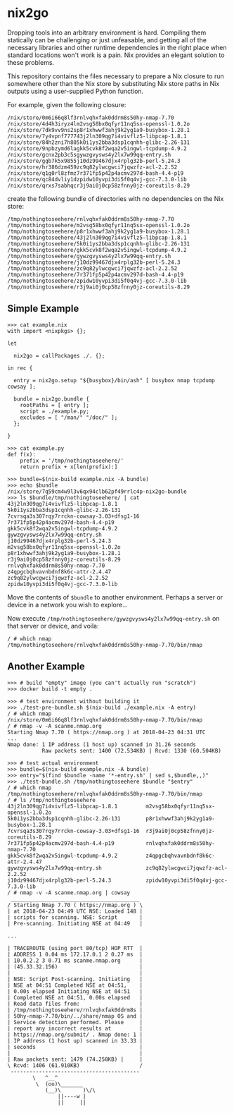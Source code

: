# nix2go

Dropping tools into an arbitrary environment is hard.
Compiling them statically can be challenging or just unfeasable, and getting all of the necessary libraries and other runtime dependencies in the right place when standard locations won't work is a pain.
Nix provides an elegant solution to these problems.

This repository contains the files necessary to prepare a Nix closure to run somewhere other than the Nix store by substituting Nix store paths in Nix outputs using a user-supplied Python function.

For example, given the following closure:

```
/nix/store/0m6i66q8lf3rnlvqhxfak0ddrm8s50hy-nmap-7.70
/nix/store/4d4h3iryz4lm2vsg58bx0qfyr11nq5sx-openssl-1.0.2o
/nix/store/7dk9vv9ns2sp8r1xhwwf3ahj9k2yg1a9-busybox-1.28.1
/nix/store/7y4vpnf777743j2ln309qg7i4vivflz5-libpcap-1.8.1
/nix/store/84h2zni7h805k0i1ys2bba3dsp1cqnhh-glibc-2.26-131
/nix/store/9npbzymd6lagkk5cvk8f2wqa2v5ingwl-tcpdump-4.9.2
/nix/store/gcnx2pb3c5sgywzgvysws4y2lx7w99qq-entry.sh
/nix/store/ggb7k5x9855j10dz99467djx4rplg32b-perl-5.24.3
/nix/store/hr386dzm459zc9q82ylwcgwci7jqwzfz-acl-2.2.52
/nix/store/q1g0rl8zfmz7r371fp5p42p4acmv297d-bash-4.4-p19
/nix/store/qc84dvliy1dzpidw10yvpi3di5f0q4vj-gcc-7.3.0-lib
/nix/store/qrxs7sabhqcr3j9ai0j0cp58zfnny0jz-coreutils-8.29
```
create the following bundle of directories with no dependencies on the Nix store:
```
/tmp/nothingtoseehere/rnlvqhxfak0ddrm8s50hy-nmap-7.70
/tmp/nothingtoseehere/m2vsg58bx0qfyr11nq5sx-openssl-1.0.2o
/tmp/nothingtoseehere/p8r1xhwwf3ahj9k2yg1a9-busybox-1.28.1
/tmp/nothingtoseehere/43j2ln309qg7i4vivflz5-libpcap-1.8.1
/tmp/nothingtoseehere/5k0i1ys2bba3dsp1cqnhh-glibc-2.26-131
/tmp/nothingtoseehere/gkk5cvk8f2wqa2v5ingwl-tcpdump-4.9.2
/tmp/nothingtoseehere/gywzgvysws4y2lx7w99qq-entry.sh
/tmp/nothingtoseehere/j10dz99467djx4rplg32b-perl-5.24.3
/tmp/nothingtoseehere/zc9q82ylwcgwci7jqwzfz-acl-2.2.52
/tmp/nothingtoseehere/7r371fp5p42p4acmv297d-bash-4.4-p19
/tmp/nothingtoseehere/zpidw10yvpi3di5f0q4vj-gcc-7.3.0-lib
/tmp/nothingtoseehere/r3j9ai0j0cp58zfnny0jz-coreutils-8.29
```

## Simple Example


```
>>> cat example.nix
with import <nixpkgs> {};

let

  nix2go = callPackages ./. {};

in rec {

  entry = nix2go.setup "${busybox}/bin/ash" [ busybox nmap tcpdump cowsay ];

  bundle = nix2go.bundle {
    rootPaths = [ entry ];
    script = ./example.py;
    excludes = [ "/man/" "/doc/" ];
  };

}

>>> cat example.py
def f(x):
    prefix = '/tmp/nothingtoseehere/'
    return prefix + x[len(prefix):]

>>> bundle=$(nix-build example.nix -A bundle)
>>> echo $bundle
/nix/store/7q59cm4w9l3v6qx94clb62pf49rrlc4p-nix2go-bundle
>>> ls $bundle/tmp/nothingtoseehere/ | cat
43j2ln309qg7i4vivflz5-libpcap-1.8.1
5k0i1ys2bba3dsp1cqnhh-glibc-2.26-131
7cvrsqa3s307rqy7rrckn-cowsay-3.03+dfsg1-16
7r371fp5p42p4acmv297d-bash-4.4-p19
gkk5cvk8f2wqa2v5ingwl-tcpdump-4.9.2
gywzgvysws4y2lx7w99qq-entry.sh
j10dz99467djx4rplg32b-perl-5.24.3
m2vsg58bx0qfyr11nq5sx-openssl-1.0.2o
p8r1xhwwf3ahj9k2yg1a9-busybox-1.28.1
r3j9ai0j0cp58zfnny0jz-coreutils-8.29
rnlvqhxfak0ddrm8s50hy-nmap-7.70
z4qpgcbqhvavnbdnf8k6c-attr-2.4.47
zc9q82ylwcgwci7jqwzfz-acl-2.2.52
zpidw10yvpi3di5f0q4vj-gcc-7.3.0-lib
```

Move the contents of `$bundle` to another environment.
Perhaps a server or device in a network you wish to explore...

Now execute `/tmp/nothingtoseehere/gywzgvysws4y2lx7w99qq-entry.sh` on that server or device, and voila:
```
/ # which nmap
/tmp/nothingtoseehere/rnlvqhxfak0ddrm8s50hy-nmap-7.70/bin/nmap
```

## Another Example

```
>>> # build "empty" image (you can't actually run "scratch")
>>> docker build -t empty .

>>> # test environment without building it
>>> ./test-pre-bundle.sh $(nix-build ./example.nix -A entry)
/ # which nmap
/nix/store/0m6i66q8lf3rnlvqhxfak0ddrm8s50hy-nmap-7.70/bin/nmap
/ # nmap -v -A scanme.nmap.org
Starting Nmap 7.70 ( https://nmap.org ) at 2018-04-23 04:31 UTC
...
Nmap done: 1 IP address (1 host up) scanned in 31.26 seconds
           Raw packets sent: 1400 (72.534KB) | Rcvd: 1330 (60.504KB)

>>> # test actual environment
>>> bundle=$(nix-build example.nix -A bundle)
>>> entry="$(find $bundle -name '*-entry.sh' | sed s,$bundle,,)"
>>> ./test-bundle.sh /tmp/nothingtoseehere $bundle "$entry"
/ # which nmap
/tmp/nothingtoseehere/rnlvqhxfak0ddrm8s50hy-nmap-7.70/bin/nmap
/ # ls /tmp/nothingtoseehere
43j2ln309qg7i4vivflz5-libpcap-1.8.1         m2vsg58bx0qfyr11nq5sx-openssl-1.0.2o
5k0i1ys2bba3dsp1cqnhh-glibc-2.26-131        p8r1xhwwf3ahj9k2yg1a9-busybox-1.28.1
7cvrsqa3s307rqy7rrckn-cowsay-3.03+dfsg1-16  r3j9ai0j0cp58zfnny0jz-coreutils-8.29
7r371fp5p42p4acmv297d-bash-4.4-p19          rnlvqhxfak0ddrm8s50hy-nmap-7.70
gkk5cvk8f2wqa2v5ingwl-tcpdump-4.9.2         z4qpgcbqhvavnbdnf8k6c-attr-2.4.47
gywzgvysws4y2lx7w99qq-entry.sh              zc9q82ylwcgwci7jqwzfz-acl-2.2.52
j10dz99467djx4rplg32b-perl-5.24.3           zpidw10yvpi3di5f0q4vj-gcc-7.3.0-lib
/ # nmap -v -A scanme.nmap.org | cowsay
 _________________________________________
/ Starting Nmap 7.70 ( https://nmap.org ) \
| at 2018-04-23 04:49 UTC NSE: Loaded 148 |
| scripts for scanning. NSE: Script       |
| Pre-scanning. Initiating NSE at 04:49   |

...

| TRACEROUTE (using port 80/tcp) HOP RTT  |
| ADDRESS 1 0.04 ms 172.17.0.1 2 0.27 ms  |
| 10.0.2.2 3 0.71 ms scanme.nmap.org      |
| (45.33.32.156)                          |
|                                         |
| NSE: Script Post-scanning. Initiating   |
| NSE at 04:51 Completed NSE at 04:51,    |
| 0.00s elapsed Initiating NSE at 04:51   |
| Completed NSE at 04:51, 0.00s elapsed   |
| Read data files from:                   |
| /tmp/nothingtoseehere/rnlvqhxfak0ddrm8s |
| 50hy-nmap-7.70/bin/../share/nmap OS and |
| Service detection performed. Please     |
| report any incorrect results at         |
| https://nmap.org/submit/ . Nmap done: 1 |
| IP address (1 host up) scanned in 33.33 |
| seconds                                 |
|                                         |
| Raw packets sent: 1479 (74.258KB) |     |
\ Rcvd: 1406 (61.910KB)                   /
 -----------------------------------------
        \   ^__^
         \  (oo)\_______
            (__)\       )\/\
                ||----w |
                ||     ||
```
